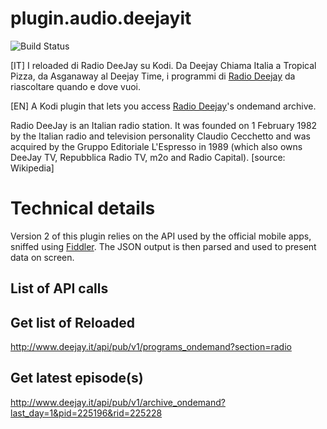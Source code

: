 # plugin.audio.deejayit
![Build Status](https://travis-ci.org/karrukola/plugin.audio.deejayit.svg?branch=master)

[IT]
I reloaded di Radio DeeJay su Kodi. Da Deejay Chiama Italia a Tropical Pizza, da Asganaway al Deejay Time, i programmi di [Radio Deejay](http://www.deejay.it) da riascoltare quando e dove vuoi.

[EN]
A Kodi plugin that lets you access [Radio Deejay](http://www.deejay.it)'s ondemand archive.

Radio DeeJay is an Italian radio station. It was founded on 1 February 1982 by the Italian radio and television personality Claudio Cecchetto and was acquired by the Gruppo Editoriale L'Espresso in 1989 (which also owns DeeJay TV, Repubblica Radio TV, m2o and Radio Capital). [source: Wikipedia]

# Technical details

Version 2 of this plugin relies on the API used by the official mobile apps, sniffed using [Fiddler](https://www.telerik.com/fiddler). The JSON output is then parsed and used to present data on screen.

## List of API calls
## Get list of Reloaded
http://www.deejay.it/api/pub/v1/programs_ondemand?section=radio
## Get latest episode(s)
http://www.deejay.it/api/pub/v1/archive_ondemand?last_day=1&pid=225196&rid=225228
